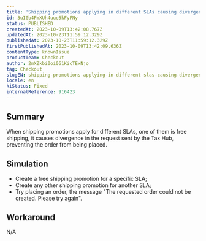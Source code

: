 ```yaml
---
title: 'Shipping promotions applying in different SLAs causing divergence in Tax Hub'
id: 3uI0b4FmXUh4uue5kFyFNy
status: PUBLISHED
createdAt: 2023-10-09T13:42:08.767Z
updatedAt: 2023-10-23T11:59:12.329Z
publishedAt: 2023-10-23T11:59:12.329Z
firstPublishedAt: 2023-10-09T13:42:09.636Z
contentType: knownIssue
productTeam: Checkout
author: 2mXZkbi0oi061KicTExNjo
tag: Checkout
slugEN: shipping-promotions-applying-in-different-slas-causing-divergence-in-tax-hub
locale: en
kiStatus: Fixed
internalReference: 916423
---
```


## Summary


When shipping promotions apply for different SLAs, one of them is free shipping, it causes divergence in the request sent by the Tax Hub, preventing the order from being placed.


##

## Simulation



- Create a free shipping promotion for a specific SLA;
- Create any other shipping promotion for another SLA;
- Try placing an order, the message "The requested order could not be created. Please try again".


##

## Workaround


N/A



